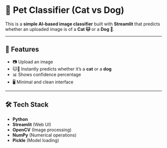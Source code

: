 # 🐾 Pet Classifier (Cat vs Dog)

This is a **simple AI-based image classifier** built with **Streamlit** that predicts whether an uploaded image is of a **Cat 🐱** or a **Dog 🐶**.

---

## 🚀 Features
- 📷 Upload an image  
- 🐱🐶 Instantly predicts whether it’s a **cat** or a **dog**  
- 📊 Shows confidence percentage  
- 🖥 Minimal and clean interface  

---

## 🛠 Tech Stack
- **Python**
- **Streamlit** (Web UI)
- **OpenCV** (Image processing)
- **NumPy** (Numerical operations)
- **Pickle** (Model loading)

